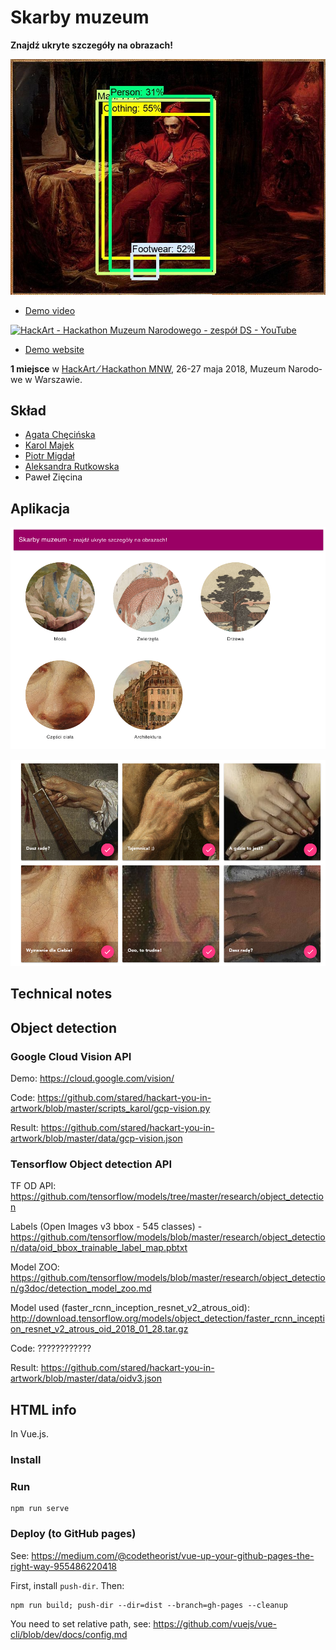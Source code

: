 # Skarby muzeum

**Znajdź ukryte szczegóły na obrazach!**

[![Stańczyk - wykrywanie obiektów](stanczyk_jester_object_detection.jpg)](http://p.migdal.pl/hackart-you-in-artwork/)

* [Demo video](https://www.youtube.com/watch?v=9uqrdjAgZxg)

[![HackArt - Hackathon Muzeum Narodowego - zespół DS - YouTube](https://img.youtube.com/vi/9uqrdjAgZxg/0.jpg)](https://www.youtube.com/watch?v=9uqrdjAgZxg)

* [Demo website](http://p.migdal.pl/hackart-you-in-artwork/)

**1 miejsce** w [HackArt  ⁄ Hackathon MNW](https://hackathon.mnw.art.pl/), 26-27 ma­ja 2018, Mu­zeum Na­ro­do­we w War­sza­wie.

## Skład

* [Agata Chęcińska](https://www.linkedin.com/in/agata-checinska-phd-0b321b1/)
* [Karol Majek](https://karolmajek.pl/)
* [Piotr Migdał](https://p.migdal.pl/)
* [Aleksandra Rutkowska](https://twitter.com/aleks_rutkowska)
* Paweł Zięcina

## Aplikacja

[![Skarby muzuem - stron główna](website/public/screenshot_main.png)](http://p.migdal.pl/hackart-you-in-artwork/)

[![Skarby muzuem - części ciała](website/public/screenshot_hands.png)](http://p.migdal.pl/hackart-you-in-artwork/)

## Technical notes

## Object detection

### Google Cloud Vision API

Demo: https://cloud.google.com/vision/

Code: https://github.com/stared/hackart-you-in-artwork/blob/master/scripts_karol/gcp-vision.py

Result: https://github.com/stared/hackart-you-in-artwork/blob/master/data/gcp-vision.json

### Tensorflow Object detection API

TF OD API: https://github.com/tensorflow/models/tree/master/research/object_detection

Labels (Open Images v3 bbox - 545 classes) - https://github.com/tensorflow/models/blob/master/research/object_detection/data/oid_bbox_trainable_label_map.pbtxt

Model ZOO: https://github.com/tensorflow/models/blob/master/research/object_detection/g3doc/detection_model_zoo.md

Model used (faster_rcnn_inception_resnet_v2_atrous_oid): http://download.tensorflow.org/models/object_detection/faster_rcnn_inception_resnet_v2_atrous_oid_2018_01_28.tar.gz

Code: ????????????

Result: https://github.com/stared/hackart-you-in-artwork/blob/master/data/oidv3.json

## HTML info

In Vue.js.

### Install

### Run

```
npm run serve
```

### Deploy (to GitHub pages)

See: https://medium.com/@codetheorist/vue-up-your-github-pages-the-right-way-955486220418

First, install `push-dir`. Then:

```
npm run build; push-dir --dir=dist --branch=gh-pages --cleanup
```

You need to set relative path, see:
https://github.com/vuejs/vue-cli/blob/dev/docs/config.md